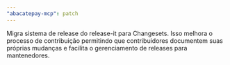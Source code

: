 ```yaml
---
"abacatepay-mcp": patch
---
```


Migra sistema de release do release-it para Changesets. Isso melhora o processo de contribuição permitindo que contribuidores documentem suas próprias mudanças e facilita o gerenciamento de releases para mantenedores.

